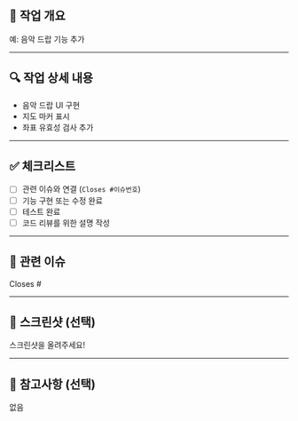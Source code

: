 ## 📝 작업 개요
<!-- 이 PR에서 무엇을 작업했는지 간단히 적어주세요! -->
예: 음악 드랍 기능 추가

---

## 🔍 작업 상세 내용
<!-- 기능 구현, 수정 사항 등을 구체적으로 적어주세요! -->
- 음악 드랍 UI 구현  
- 지도 마커 표시  
- 좌표 유효성 검사 추가  

---

## ✅ 체크리스트
- [ ] 관련 이슈와 연결 (`Closes #이슈번호`)
- [ ] 기능 구현 또는 수정 완료
- [ ] 테스트 완료
- [ ] 코드 리뷰를 위한 설명 작성

---

## 🔗 관련 이슈
<!-- 관련된 이슈가 있다면 적어주세요! -->
Closes #

---

## 📸 스크린샷 (선택)
<!-- UI 변경이 있을 경우 스크린샷을 첨부해주세요! -->
스크린샷을 올려주세요!

---

## 📎 참고사항 (선택)
<!-- 추가로 공유하고 싶은 참고사항이 있다면 적어주세요! -->
없음
